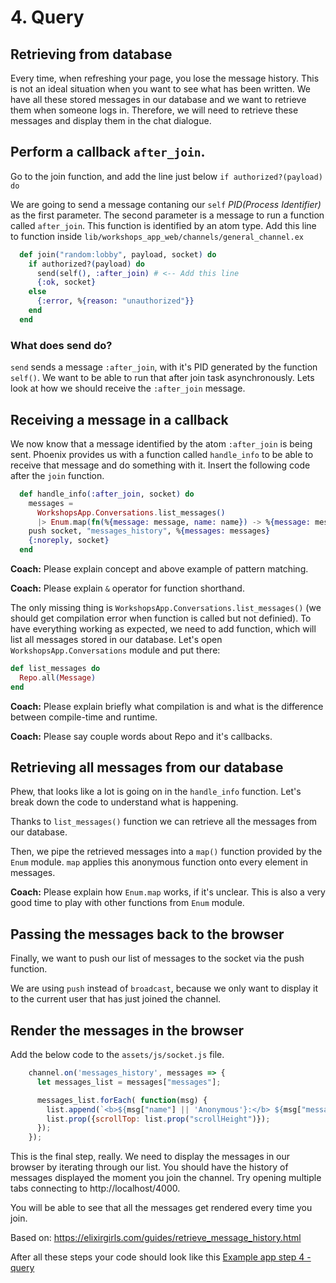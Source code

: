 # 4. Query

## Retrieving from database

Every time, when refreshing your page, you lose the message history. This is not an ideal situation when you want to see what has been written. We have all these stored messages in our database and we want to retrieve them when someone logs in. Therefore, we will need to retrieve these messages and display them in the chat dialogue.

## Perform a callback `after_join`.
Go to the join function, and add the line just below `if authorized?(payload) do`

We are going to send a message contaning our `self` *PID(Process Identifier)* as the first parameter. The second parameter is a message to run a function called `after_join`. This function is identified by an atom type.
Add this line to function inside `lib/workshops_app_web/channels/general_channel.ex`

```elixir
  def join("random:lobby", payload, socket) do
    if authorized?(payload) do
      send(self(), :after_join) # <-- Add this line
      {:ok, socket}
    else
      {:error, %{reason: "unauthorized"}}
    end
  end
```

### What does send do?
`send` sends a message `:after_join`, with it's PID generated by the function `self()`. We want to be able to run that after join task asynchronously. Lets look at how we should receive the `:after_join` message.

## Receiving a message in a callback
We now know that a message identified by the atom `:after_join` is being sent. Phoenix provides us with a function called `handle_info` to be able to receive that message and do something with it. Insert the following code after the `join` function.

```elixir
  def handle_info(:after_join, socket) do
    messages =
      WorkshopsApp.Conversations.list_messages()
      |> Enum.map(fn(%{message: message, name: name}) -> %{message: message, name: name} end)
    push socket, "messages_history", %{messages: messages}
    {:noreply, socket}
  end
```

**Coach:** Please explain concept and above example of pattern matching.

**Coach:** Please explain `&` operator for function shorthand.

The only missing thing is `WorkshopsApp.Conversations.list_messages()` (we should get compilation error when function is called but not definied). To have everything working as expected, we need to add function, which will list all messages stored in our database. Let's open `WorkshopsApp.Conversations` module and put there:

```elixir
def list_messages do
  Repo.all(Message)
end

```

**Coach:** Please explain briefly what compilation is and what is the difference between compile-time and runtime.

**Coach:** Please say couple words about Repo and it's callbacks. 

## Retrieving all messages from our database
Phew, that looks like a lot is going on in the `handle_info` function. Let's break down the code to understand what is happening.

Thanks to `list_messages()` function we can retrieve all the messages from our database.

Then, we pipe the retrieved messages into a `map()` function provided by the `Enum` module. `map` applies this anonymous function onto every element in messages.

**Coach:** Please explain how `Enum.map` works, if it's unclear. This is also a very good time to play with other functions from `Enum` module.

## Passing the messages back to the browser
Finally, we want to push our list of messages to the socket via the push function.

We are using `push` instead of `broadcast`, because we only want to display it to the current user that has just joined the channel.

## Render the messages in the browser
Add the below code to the `assets/js/socket.js` file.

```javascript
    channel.on('messages_history', messages => {
      let messages_list = messages["messages"];

      messages_list.forEach( function(msg) {
        list.append(`<b>${msg["name"] || 'Anonymous'}:</b> ${msg["message"]}<br>`);
        list.prop({scrollTop: list.prop("scrollHeight")});
      });
    });
```

This is the final step, really. We need to display the messages in our browser by iterating through our list. You should have the history of messages displayed the moment you join the channel. Try opening multiple tabs connecting to http://localhost/4000.

You will be able to see that all the messages get rendered every time you join.

Based on: https://elixirgirls.com/guides/retrieve_message_history.html

After all these steps your code should look like this [Example app step 4 - query](https://github.com/Taste-Elixir/workshops-app/tree/4-query)